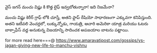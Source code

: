 వైస్ జగన్ మంచు విష్ణు కి కొత్త లైఫ్ ఇవ్వబోతున్నారా! ఇది నిజమేనా?

మంచు విష్ణు కెరీర్ గ్రాఫ్ లోకి చూస్తే, అతని ఫ్లాప్ రేషియో సాధారణంగా ఎక్కువగా కనిపిస్తుంది. అతని ఇటీవలి వెంచర్లలో, లుక్కున్నోడు, గాయత్రి, ఆచారి అమెరికా యాత్ర మరియు ఓటరు బాక్సాఫీస్ వద్ద అనుకున్న విజయాన్ని సాదించక అపజయాల బాటను పట్టాయి.

for more read here===@  https://www.amaravatipost.com/gossips/ys-jagan-giving-new-life-to-manchu-vishnu
